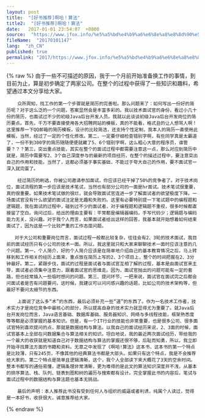 ```yaml
---
layout: post
title:  "[好书推荐]啊哈！算法"
title2:  "[好书推荐]啊哈！算法"
date:   2017-01-01 23:54:07  +0800
source:  "https://www.jfox.info/%e5%a5%bd%e4%b9%a6%e6%8e%a8%e8%8d%90%e5%95%8a%e5%93%88%e7%ae%97%e6%b3%95.html"
fileName:  "20170101147"
lang:  "zh_CN"
published: true
permalink: "2017/https://www.jfox.info/%e5%a5%bd%e4%b9%a6%e6%8e%a8%e8%8d%90%e5%95%8a%e5%93%88%e7%ae%97%e6%b3%95.html"
---
```

{% raw %}
由于一些不可描述的原因，我于一个月前开始准备换工作的事情，到目前为止，算是初步确定了两家公司。在整个的过程中获得了一些知识和趣料，希望通过本文分享给大家。

        众所周知，找工作的第一个步骤就是简历的完善啦。那么问题来了：如何写出一份好的简历呢？对于这么泛的一个问题，答案显然会是丰富多彩的。我以技术面试官的身份，看过小几十份的简历，也面试过不少的初级Java后台开发人员。我就以此谈谈初级Java后台开发岗位的简历要点。首先，千万不要直接使用各大招聘网站的模板，真的不能看，格式丑的让人想骂人啊！这里推荐一下QQ邮箱的简历模板，设计的比较简洁，还支持个性定制，我本人的简历一直使用此模板，当然，经过了一定的个性化修改。第二，一定要仔细检查错别字啊，有些同学真是太霸道了，一份不到300字的简历随随便便就藏了5、6个错别字啊，这么粗心大意的程序员，谁管要？？？第三，突出重点技能，其实在整个的面试过程中都需要注意这一点，那么对应到简历中就是，简历中需要写2、3个自己深度参与的最新的项目经历，在整个的描述过程中，要注意突出自己的作用和技能。当然了，这都必须基于事实基础，不能过于夸大自己的作用，要不面试官一深入就完蛋了。

        经过简历的刷选，你被公司邀请参加面试，你应该已经干掉了50%的竞争者了。对于技术岗位，面试流程的第一步应该是技术笔试，当然也有部分公司的一面是hr面试。技术笔试很重要，真的很重要。如果技术笔试做的很烂，就会导致面试官连进一步了解面试者的欲望极度下降。一场面试官没有什么欲望的面试注定是无趣和失败的。这里有必要特别提一下笔试题中的编程题和逻辑题，我在面试的过程中，碰到过不少的面试者，对于编程题和逻辑题不重视，很多时候都直接留了空白。询问过后，给出的理由主要有：平常都是编辑器编码，手写代码少；逻辑题与编码能力无关，没兴趣。对于我个人而言，如果面试者给出这样的回答，我基本就开始想着如何结束面试了，因为这是一个比较严重的工作态度问题。

       对于大公司和重要岗位而言，面试过程一般都比较复杂，往往会有2、3轮的技术面试，我目前的面试经历只有小公司的技术一面。所以，我这里就只和大家来聊聊技术一面时应该注意的几个问题。第一，个人简介，好的个人简介应该是在简单地介绍自己的基本教育情况之后，马上转移到和工作相关的经历上面来，重点放在简历上写的2、3个项目上，整个的时间把握在2、3分钟最好。第二，紧跟步伐，面试的过程是面试者与面试官互相了解的过程，基本是由面试官来主导，面试者必须集中注意力，跟着面试官的思维走。因为，面试官抛出的问题可能有一定的套路，但也经常插入一些临时想问的问题。第三、提问环节，一把来说，面试官在面试完之后都会问面试者是否有问题要问，这时候，我建议可以问问感兴趣的话题，比如公司的技术架构等，但最好不要问太细节的东西。

        上面说了这么多“术”的东西，最后必须补充一些“道”的东西了。作为一名技术工作者，技术实力才是岗位竞争中最核心的部分，所以提高自身的技术实力就显得尤为重要了。就Java后台开发岗位而言，Java语言基础、数据库基础、服务器知识、网络与多线程技能，框架熟悉度等等都是必须掌握的基本知识。但是，有一个IT行业的技能也非常重要，也是很多公司、很多面试官特别喜欢提问的点，那就是数据结构与算法。以我自己的面试经历来说，2、3面的时候，面试官基本上全部在问数据集合与算法相关的知识。坦白地说，我的最近两次面试经历，带给我的一个最大的收获就是知道自己对于数据结构与算法的掌握还很不够，后耻而知勇，所以，我立即开始寻找算法方面的书籍和资料。无意之中发现了《啊哈!算法》这本书，这本书的第一个特点是比较薄，只有245页，不像其他的经典算法书都是大部头。如果只有这个特点，我是不会推荐给大家的。第二个特点是简单且逻辑清晰，这个，我个人全部读下来大概花了3天的空余时间。整本书都写的通俗易懂，逻辑条理非常清晰，更为难得的是此文的算法知识深度并不浅，从基本的排序算法、栈、队列、链表到图和树的遍历与搜索都有设计。完全掌握此书的内容后，笔试与面试过程中的数据结构与算法题也基本无挑战。

        最后的声明：本人推荐此书没有受到任何人与组织的威逼或者利诱，纯属个人读过，觉得是一本好书，收获很大，诚意推荐给大家。
{% endraw %}